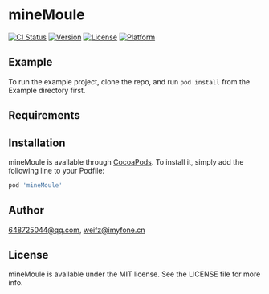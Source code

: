 # mineMoule

[![CI Status](https://img.shields.io/travis/648725044@qq.com/mineMoule.svg?style=flat)](https://travis-ci.org/648725044@qq.com/mineMoule)
[![Version](https://img.shields.io/cocoapods/v/mineMoule.svg?style=flat)](https://cocoapods.org/pods/mineMoule)
[![License](https://img.shields.io/cocoapods/l/mineMoule.svg?style=flat)](https://cocoapods.org/pods/mineMoule)
[![Platform](https://img.shields.io/cocoapods/p/mineMoule.svg?style=flat)](https://cocoapods.org/pods/mineMoule)

## Example

To run the example project, clone the repo, and run `pod install` from the Example directory first.

## Requirements

## Installation

mineMoule is available through [CocoaPods](https://cocoapods.org). To install
it, simply add the following line to your Podfile:

```ruby
pod 'mineMoule'
```

## Author

648725044@qq.com, weifz@imyfone.cn

## License

mineMoule is available under the MIT license. See the LICENSE file for more info.
